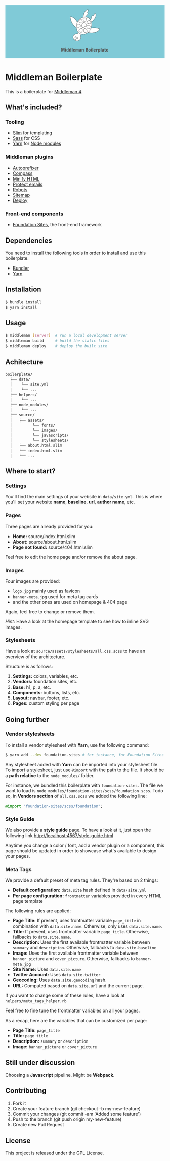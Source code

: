 [![Middleman Boilerplate Banner](source/assets/images/banner-meta.jpg)](https://cveneziani.github.io/middleman-boilerplate/)

# Middleman Boilerplate

This is a boilerplate for [Middleman 4](http://middlemanapp.com/).

## What's included?

### Tooling

- [Slim](http://slim-lang.org/) for templating
- [Sass](http://sass-guidelin.es/) for CSS
- [Yarn](https://yarnpkg.com/) for [Node modules](http://npmjs.com/)

### Middleman plugins

- [Autoprefixer](https://github.com/middleman/middleman-autoprefixer)
- [Compass](http://compass-style.org/)
- [Minify HTML](https://github.com/middleman/middleman-minify-html)
- [Protect emails](https://github.com/amsardesai/middleman-protect-emails)
- [Robots](https://rubygems.org/gems/middleman-robots)
- [Sitemap](https://rubygems.org/gems/middleman-sitemap)
- [Deploy](https://rubygems.org/gems/middleman-deploy)

### Front-end components

- [Foundation Sites](http://foundation.zurb.com/sites/docs/), the front-end framework

## Dependencies

You need to install the following tools in order to install and use this boilerplate.

- [Bundler](http://bundler.io/)
- [Yarn](https://yarnpkg.com/)

## Installation

```bash
$ bundle install
$ yarn install
```

## Usage

```bash
$ middleman [server]  # run a local development server
$ middleman build     # build the static files
$ middleman deploy    # deploy the built site
```

## Achitecture

```
boilerplate/
  ├── data/
  │    └── site.yml
  │    └── ...
  ├── helpers/
  │    └── ...
  ├── node_modules/
  │    └── ...
  ├── source/
  │   ├── assets/
  │         └── fonts/
  │         └── images/
  │         └── javascripts/
  │         └── stylesheets/
  │   └── about.html.slim
  │   └── index.html.slim
  │   └── ...
```

## Where to start?

### Settings

You'll find the main settings of your website in `data/site.yml`.
This is where you'll set your website **name**, **baseline**, **url**, **author name**, etc.

### Pages

Three pages are already provided for you:

- **Home:** source/index.html.slim
- **About:** source/about.html.slim
- **Page not found:** source/404.html.slim

Feel free to edit the home page and/or remove the about page.

### Images

Four images are provided:

- `logo.jpg` mainly used as favicon
- `banner-meta.jpg` used for meta tag cards
- and the other ones are used on homepage & 404 page

Again, feel free to change or remove them.

*Hint:* Have a look at the homepage template to see how to inline SVG images.

### Stylesheets

Have a look at `source/assets/stylesheets/all.css.scss` to have an overview of the architecture.

Structure is as follows:

1. **Settings:** colors, variables, etc.
1. **Vendors:** foundation sites, etc.
1. **Base:** h1, p, a, etc.
1. **Components:** buttons, lists, etc.
1. **Layout:** navbar, footer, etc.
1. **Pages:** custom styling per page

## Going further

### Vendor stylesheets

To install a vendor stylesheet with **Yarn**, use the following command:

```bash
$ yarn add --dev foundation-sites # for instance, for Foundation Sites
```

Any stylesheet added with **Yarn** can be imported into your stylesheet file.
To import a stylesheet, just use `@import` with the path to the file. It should be a **path relative** to the `node_modules/` folder.

For instance, we bundled this boilerplate with `foundation-sites`. The file we want to load is `node_modules/foundation-sites/scss/foundation.scss`. Todo so, in **Vendors section** of `all.css.scss` we added the following line:

```sass
@import "foundation-sites/scss/foundation";
```

### Style Guide

We also provide a **style guide** page. To have a look at it, just open the following link [http://localhost:4567/style-guide.html](http://localhost:4567/style-guide.html)

Anytime you change a color / font, add a vendor plugin or a component, this page should be updated in order to showcase what's available to design your pages.

### Meta Tags

We provide a default preset of meta tag rules. They're based on 2 things:

- **Default configuration:** `data.site` hash defined in `data/site.yml`
- **Per page configuration:** `frontmatter` variables provided in every HTML page template

The following rules are applied:

- **Page Title:** If present, uses frontmatter variable `page_title` in combination with `data.site.name`. Otherwise, only uses `data.site.name`.
- **Title:** If present, uses frontmatter variable `page_title`. Otherwise, fallbacks to `data.site.name`.
- **Description:** Uses the first available frontmatter variable between `summary` and `description`. Otherwise, fallbacks to `data.site.baseline`
- **Image:** Uses the first available frontmatter variable between `banner_picture` and `cover_picture`. Otherwise, fallbacks to `banner-meta.jpg`
- **Site Name:** Uses `data.site.name`
- **Twitter Account:** Uses `data.site.twitter`
- **Geocoding:** Uses `data.site.geocoding` hash.
- **URL:** Computed based on `data.site.url` and the current page.

If you want to change some of these rules, have a look at `helpers/meta_tags_helper.rb`

Feel free to fine tune the frontmatter variables on all your pages.

As a recap, here are the variables that can be customized per page:

- **Page Title:** `page_title`
- **Title:** `page_title`
- **Description:** `summary` or `description`
- **Image:** `banner_picture` or `cover_picture`

## Still under discussion

Choosing a **Javascript** pipeline. Might be **Webpack**.

## Contributing

1. Fork it
2. Create your feature branch (git checkout -b my-new-feature)
3. Commit your changes (git commit -am 'Added some feature')
4. Push to the branch (git push origin my-new-feature)
5. Create new Pull Request

## License

This project is released under the GPL License.
